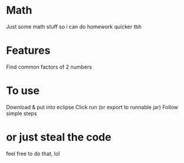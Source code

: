 # Math
Just some math stuff so i can do homework quicker tbh

# Features
Find common factors of 2 numbers

# To use
Download & put into eclipse
Click run (or export to runnable jar)
Follow simple steps

# or just steal the code
feel free to do that, lol

